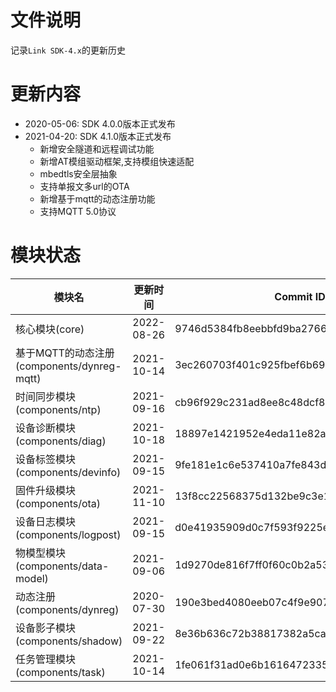# 文件说明

记录`Link SDK-4.x`的更新历史

# 更新内容

+ 2020-05-06: SDK 4.0.0版本正式发布
+ 2021-04-20: SDK 4.1.0版本正式发布
  +  新增安全隧道和远程调试功能
  +  新增AT模组驱动框架,支持模组快速适配
  +  mbedtls安全层抽象
  +  支持单报文多url的OTA
  +  新增基于mqtt的动态注册功能
  +  支持MQTT 5.0协议

# 模块状态


| 模块名                                      | 更新时间    | Commit ID
|---------------------------------------------|-------------|---------------------------------------------
| 核心模块(core)                              | 2022-08-26  | 9746d5384fb8eebbfd9ba2766511617bbf2d43fa
| 基于MQTT的动态注册(components/dynreg-mqtt)  | 2021-10-14  | 3ec260703f401c925fbef6b6905de5eac4da4663
| 时间同步模块(components/ntp)                | 2021-09-16  | cb96f929c231ad8ee8c48dcf82167f3f6eb66dad
| 设备诊断模块(components/diag)               | 2021-10-18  | 18897e1421952e4eda11e82a61f573654f2bcc69
| 设备标签模块(components/devinfo)            | 2021-09-15  | 9fe181e1c6e537410a7fe843db5c4af782f8061a
| 固件升级模块(components/ota)                | 2021-11-10  | 13f8cc22568375d132be9c3e1ad26a57f199f294
| 设备日志模块(components/logpost)            | 2021-09-15  | d0e41935909d0c7f593f9225e119f7698db67b2d
| 物模型模块(components/data-model)           | 2021-09-06  | 1d9270de816f7ff0f60c0b2a53d08ca4da8bab66
| 动态注册(components/dynreg)                 | 2020-07-30  | 190e3bed4080eeb07c4f9e907cb7c3d966dfab53
| 设备影子模块(components/shadow)             | 2021-09-22  | 8e36b636c72b38817382a5ca6f4ea80483b398b6
| 任务管理模块(components/task)               | 2021-10-14  | 1fe061f31ad0e6b1616472335cad7e2f67761915



